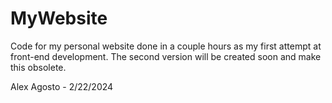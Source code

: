 # MyWebsite
Code for my personal website done in a couple hours as my first attempt at front-end development. 
The second version will be created soon and make this obsolete.

Alex Agosto - 2/22/2024

